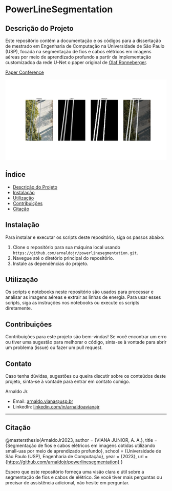 # PowerLineSegmentation

## Descrição do Projeto

Este repositório contém a documentação e os códigos para a dissertação de mestrado em Engenharia de Computação na Universidade de São Paulo (USP), focada na segmentação de fios e cabos elétricos em imagens aéreas por meio de aprendizado profundo a partir da implementação customizadoa da rede U-Net o paper original de [Olaf Ronneberger](https://arxiv.org/abs/1505.04597).

[Paper Conference](https://ieeexplore.ieee.org/document/9594405)


![rede](https://raw.githubusercontent.com/arnaldojr/powerlinesegmentation/main/save_images/mestrado-UNET-11-04-23/mestrado-UNET-11-04-23-img_junto-566.jpg.png)



## Índice

- [Descrição do Projeto](#descrição-do-projeto)
- [Instalação](#instalação)
- [Utilização](#utilização)
- [Contribuições](#contribuições)
- [Citação](#citação)

## Instalação

Para instalar e executar os scripts deste repositório, siga os passos abaixo:

1. Clone o repositório para sua máquina local usando `https://github.com/arnaldojr/powerlinesegmentation.git`.
2. Navegue até o diretório principal do repositório.
3. Instale as dependências do projeto.

## Utilização

Os scripts e notebooks neste repositório são usados para processar e analisar as imagens aéreas e extrair as linhas de energia. Para usar esses scripts, siga as instruções nos notebooks ou execute os scripts diretamente.

## Contribuições

Contribuições para este projeto são bem-vindas! Se você encontrar um erro ou tiver uma sugestão para melhorar o código, sinta-se à vontade para abrir um problema (issue) ou fazer um pull request.


## Contato

Caso tenha dúvidas, sugestões ou queira discutir sobre os conteúdos deste projeto, sinta-se à vontade para entrar em contato comigo.

Arnaldo Jr.
- Email: arnaldo.viana@usp.br
- LinkedIn: [linkedin.com/in/arnaldoavianajr](https://www.linkedin.com/in/arnaldoavianajr/)

---
## Citação

@mastersthesis{ArnaldoJr2023,
    author = {VIANA JUNIOR, A. A.},
    title = {Segmentação de fios e cabos elétricos em imagens obtidas utilizando small-uas por meio de aprendizado profundo},
    school = {Universidade de São Paulo (USP), Engenharia de Computação},
    year = {2023},
    url = {https://github.com/arnaldojr/powerlinesegmentation}
}

Espero que este repositório forneça uma visão clara e útil sobre a segmentação de fios e cabos de elétrico. Se você tiver mais perguntas ou precisar de assistência adicional, não hesite em perguntar.
